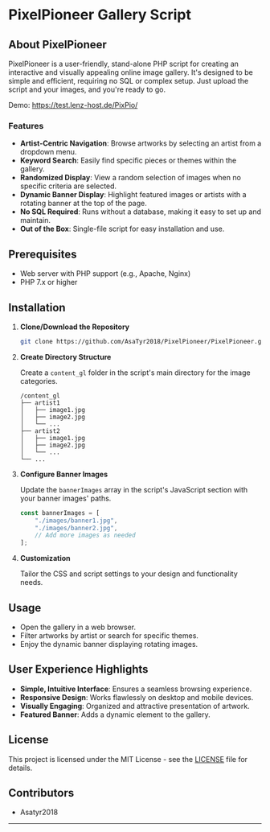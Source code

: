 # PixelPioneer Gallery Script

## About PixelPioneer

PixelPioneer is a user-friendly, stand-alone PHP script for creating an interactive and visually appealing online image gallery. It's designed to be simple and efficient, requiring no SQL or complex setup. Just upload the script and your images, and you're ready to go.

Demo: https://test.lenz-host.de/PixPio/

### Features

- **Artist-Centric Navigation**: Browse artworks by selecting an artist from a dropdown menu.
- **Keyword Search**: Easily find specific pieces or themes within the gallery.
- **Randomized Display**: View a random selection of images when no specific criteria are selected.
- **Dynamic Banner Display**: Highlight featured images or artists with a rotating banner at the top of the page.
- **No SQL Required**: Runs without a database, making it easy to set up and maintain.
- **Out of the Box**: Single-file script for easy installation and use.

## Prerequisites

- Web server with PHP support (e.g., Apache, Nginx)
- PHP 7.x or higher

## Installation

1. **Clone/Download the Repository**

   ```bash
   git clone https://github.com/AsaTyr2018/PixelPioneer/PixelPioneer.git
   ```

2. **Create Directory Structure**

   Create a `content_gl` folder in the script's main directory for the image categories.

   ```
   /content_gl
   ├── artist1
   │   ├── image1.jpg
   │   ├── image2.jpg
   │   └── ...
   ├── artist2
   │   ├── image1.jpg
   │   ├── image2.jpg
   │   └── ...
   └── ...
   ```

3. **Configure Banner Images**

   Update the `bannerImages` array in the script's JavaScript section with your banner images' paths.

   ```javascript
   const bannerImages = [
       "./images/banner1.jpg",
       "./images/banner2.jpg",
       // Add more images as needed
   ];
   ```

4. **Customization**

   Tailor the CSS and script settings to your design and functionality needs.

## Usage

- Open the gallery in a web browser.
- Filter artworks by artist or search for specific themes.
- Enjoy the dynamic banner displaying rotating images.

## User Experience Highlights

- **Simple, Intuitive Interface**: Ensures a seamless browsing experience.
- **Responsive Design**: Works flawlessly on desktop and mobile devices.
- **Visually Engaging**: Organized and attractive presentation of artwork.
- **Featured Banner**: Adds a dynamic element to the gallery.

## License

This project is licensed under the MIT License - see the [LICENSE](LICENSE) file for details.

## Contributors

- Asatyr2018

---
